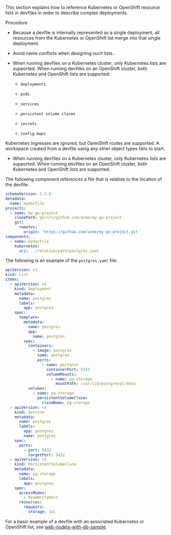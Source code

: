 This section explains how to reference Kubernetes or OpenShift resource
lists in devfiles in order to describe complex deployments.

Procedure

- Because a devfile is internally represented as a single deployment,
  all resources from the Kubernetes or OpenShift list merge into that
  single deployment.

- Avoid name conflicts when designing such lists.

- When running devfiles on a Kubernetes cluster, only Kubernetes lists
  are supported. When running devfiles on an OpenShift cluster, both
  Kubernetes and OpenShift lists are supported:

  - `deployments`

  - `pods`

  - `services`

  - `persistent volume claims`

  - `secrets`

  - `config maps`

Kubernetes Ingresses are ignored, but OpenShift routes are supported. A
workspace created from a devfile using any other object types fails to
start.

- When running devfiles on a Kubernetes cluster, only Kubernetes lists
  are supported. When running devfiles on an OpenShift cluster, both
  Kubernetes and OpenShift lists are supported.

The following component references a file that is relative to the
location of the devfile:

```yaml
schemaVersion: 2.2.0
metadata:
  name: mydevfile
projects:
  - name: my-go-project
    clonePath: go/src/github.com/acme/my-go-project
    git:
      remotes:
        origin: 'https://github.com/acme/my-go-project.git'
components:
  - name: mydevfile
    kubernetes:
      uri: ../relative/path/postgres.yaml
```

The following is an example of the `postgres.yaml` file:

```yaml
apiVersion: v1
kind: List
items:
  - apiVersion: v1
    kind: Deployment
    metadata:
      name: postgres
      labels:
        app: postgres
    spec:
      template:
        metadata:
          name: postgres
          app:
            name: postgres
        spec:
          containers:
            - image: postgres
              name: postgres
              ports:
                - name: postgres
                  containerPort: 5432
                  volumeMounts:
                    - name: pg-storage
                      mountPath: /var/lib/postgresql/data
          volumes:
            - name: pg-storage
              persistentVolumeClaim:
                claimName: pg-storage
  - apiVersion: v1
    kind: Service
    metadata:
      name: postgres
      labels:
        app: postgres
        name: postgres
    spec:
      ports:
        - port: 5432
          targetPort: 5432
  - apiVersion: v1
    kind: PersistentVolumeClaim
    metadata:
      name: pg-storage
      labels:
        app: postgres
    spec:
      accessModes:
        - ReadWriteOnce
      resources:
        requests:
          storage: 1Gi
```

For a basic example of a devfile with an associated Kubernetes or
OpenShift list, see
[web-nodejs-with-db-sample](https://github.com/redhat-developer/devfile/tree/master/samples/web-nodejs-with-db-sample).
